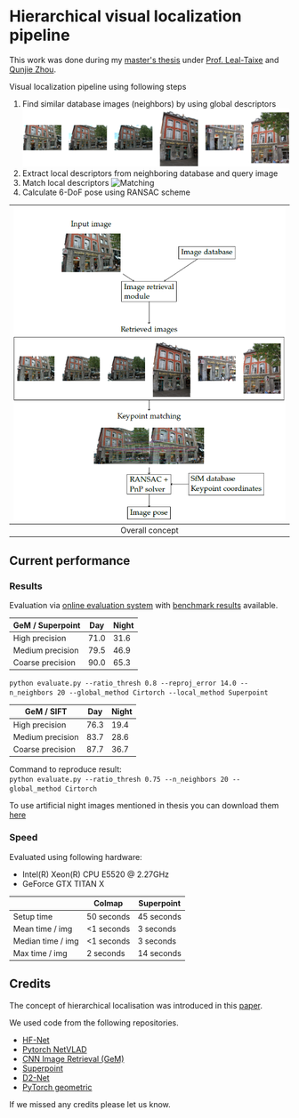 # Hierarchical visual localization pipeline
This work was done during my [master's thesis](https://syncandshare.lrz.de/dl/fiQXZ8DuirBgMeM9iJJaKFQ3/?inline) under [Prof. Leal-Taixe](https://dvl.in.tum.de/team/lealtaixe/) and [Qunjie Zhou](https://dvl.in.tum.de/team/zhouq/). 

Visual localization pipeline using following steps
1) Find similar database images (neighbors) by using global descriptors
![Neighbor images](figures/neighbors.png)
2) Extract local descriptors from neighboring database and query image
3) Match local descriptors
![Matching](figures/matching.png)
4) Calculate 6-DoF pose using RANSAC scheme

| ![Overall concept](figures/concept.png) |
|:--:|
|Overall concept|


## Current performance
### Results
Evaluation via [online evaluation system](https://www.visuallocalization.net) with [benchmark results](https://www.visuallocalization.net/benchmark/) available.



| GeM / Superpoint    | Day  | Night |
|---------------------|------|-------|
| High precision      | 71.0 | 31.6  |
| Medium precision    | 79.5 | 46.9  |
| Coarse precision    | 90.0 | 65.3  |

``` python evaluate.py --ratio_thresh 0.8 --reproj_error 14.0 --n_neighbors 20 --global_method Cirtorch --local_method Superpoint ```


| GeM / SIFT       | Day  | Night |
|------------------|------|-------|
|  High precision  | 76.3 | 19.4  |
| Medium precision | 83.7 | 28.6  |
| Coarse precision | 87.7 | 36.7  |

Command to reproduce result:  
``` python evaluate.py --ratio_thresh 0.75 --n_neighbors 20 --global_method Cirtorch ```

To use artificial night images mentioned in thesis you can download them [here](https://syncandshare.lrz.de/dl/fiDymBjT43QSsJTqueiLo1S2)

### Speed
Evaluated using following hardware:
 - Intel(R) Xeon(R) CPU E5520  @ 2.27GHz
 - GeForce GTX TITAN X
 
 |                   | Colmap     | Superpoint |
 | ----------------- | ---------- | ---------- |
 | Setup time        | 50 seconds | 45 seconds |
 | Mean time / img   | <1 seconds | 3 seconds  |
 | Median time / img | <1 seconds | 3 seconds  |
 | Max time / img    | 2 seconds  | 14 seconds |

## Credits
The concept of hierarchical localisation was introduced in this [paper](https://arxiv.org/abs/1809.01019).

We used code from the following repositories.
- [HF-Net](https://www.github.com/ethz-asl/hfnet)
- [Pytorch NetVLAD](http://www.robots.ox.ac.uk/~albanie/pytorch-models.html)
- [CNN Image Retrieval (GeM)](https://github.com/filipradenovic/cnnimageretrieval-pytorch)
- [Superpoint](https://github.com/MagicLeapResearch/SuperPointPretrainedNetwork)
- [D2-Net](https://github.com/mihaidusmanu/d2-net)
- [PyTorch geometric](https://github.com/rusty1s/pytorch_geometric)

If we missed any credits please let us know.
